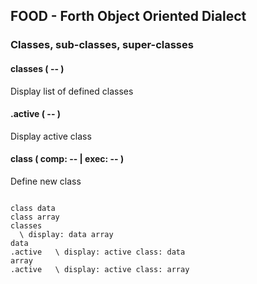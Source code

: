 <h2>FOOD - Forth Object Oriented Dialect</h2>

<h3>Classes, sub-classes, super-classes</h3>

<h4>classes ( -- )</h4>
<p>Display list of defined classes</p>

<h4>.active ( -- )</h4>
<p>Display active class</p>

<h4>class ( comp: -- <class-name> | exec: -- )</h4>
<p>Define new class</p>
<code>
class data
class array
classes
  \ display: data array
data
.active   \ display: active class: data
array
.active   \ display: active class: array
</code>
